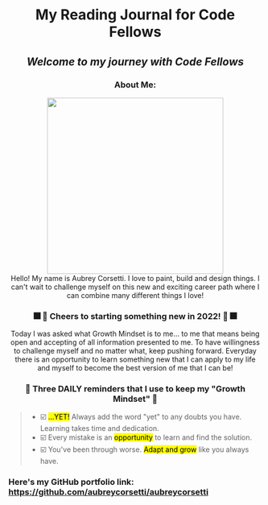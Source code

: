 # <center>My Reading Journal for Code Fellows</center>

## <center> *Welcome to my journey with Code Fellows* </center>

### <center>About Me:</center>

<center><img src="https://user-images.githubusercontent.com/113921161/191097043-9b9a9697-f103-43bf-a3d8-6b04ea87e1bd.jpg" width="350" /></center>



<center>Hello! My name is Aubrey Corsetti. I love to paint, build and design things. I can't wait to challenge myself on this new and exciting career path where I can combine many different things I love!</center>

### <center>🎆 🍹 Cheers to starting something new in 2022! 🍹 🎆</center>

<center>Today I was asked what Growth Mindset is to me... to me that means being open and accepting of all information presented to me. To have willingness to challenge myself and no matter what, keep pushing forward. Everyday there is an opportunity to learn something new that I can apply to my life and myself to become the best version of me that I can be!</center>

### <center>🌻 Three DAILY reminders that I use to keep my "Growth Mindset" 🌻</center>

  >* ☑️ <mark>...YET!</mark> Always add the word "yet" to any doubts you have. Learning takes time and dedication.
  >* ☑️ Every mistake is an <mark>opportunity</mark> to learn and find the solution.
  >* ☑️ You've been through worse. <mark>Adapt and grow</mark> like you always have.


### Here's my GitHub portfolio link: <https://github.com/aubreycorsetti/aubreycorsetti>
